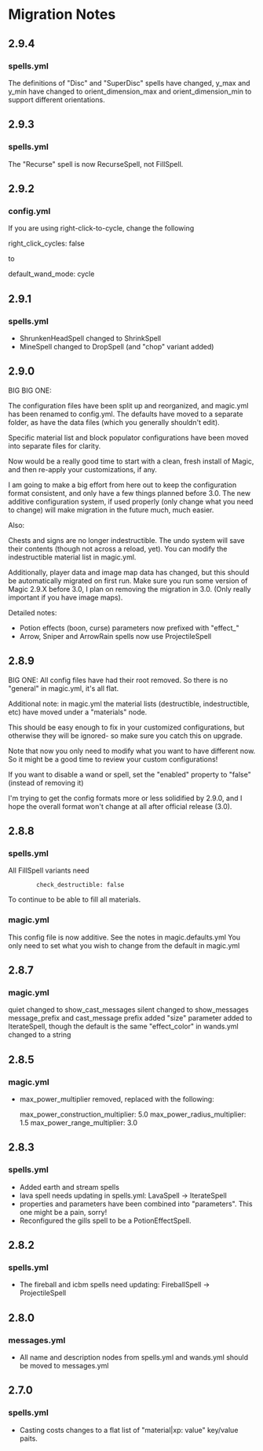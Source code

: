 # Migration Notes

## 2.9.4

### spells.yml

The definitions of "Disc" and "SuperDisc" spells have changed, y_max and y_min have changed to 
orient_dimension_max and orient_dimension_min to support different orientations.

## 2.9.3

### spells.yml

The "Recurse" spell is now RecurseSpell, not FillSpell.

## 2.9.2

### config.yml

If you are using right-click-to-cycle, change the following

right_click_cycles: false

to

default_wand_mode: cycle

## 2.9.1

### spells.yml

 - ShrunkenHeadSpell changed to ShrinkSpell
 - MineSpell changed to DropSpell (and "chop" variant added)

## 2.9.0

 BIG BIG ONE:
 
 The configuration files have been split up and reorganized, and magic.yml has been renamed to config.yml.
 The defaults have moved to a separate folder, as have the data files (which you generally shouldn't edit).
 
 Specific material list and block populator configurations have been moved into separate files for clarity.
 
 Now would be a really good time to start with a clean, fresh install of Magic, and then re-apply your customizations, if any.
 
 I am going to make a big effort from here out to keep the configuration format consistent, and only have a few things planned
 before 3.0. The new additive configuration system, if used properly (only change what you need to change) will make migration
 in the future much, much easier.
 
 Also:

 Chests and signs are no longer indestructible. The undo system will save their contents (though not across a reload, yet).
 You can modify the indestructible material list in magic.yml.
 
 Additionally, player data and image map data has changed, but this should be automatically migrated on first run.
 Make sure you run some version of Magic 2.9.X before 3.0, I plan on removing the migration in 3.0. (Only really
 important if you have image maps).
 
 Detailed notes:
 
 - Potion effects (boon, curse) parameters now prefixed with "effect_"
 - Arrow, Sniper and ArrowRain spells now use ProjectileSpell
 

## 2.8.9

 BIG ONE: All config files have had their root removed. So there is no "general" in magic.yml, it's all flat.
 
 Additional note: in magic.yml the material lists (destructible, indestructible, etc) have moved under a "materials" 
 node. 
 
 This should be easy enough to fix in your customized configurations, but otherwise they will be ignored- so make
 sure you catch this on upgrade.
 
 Note that now you only need to modify what you want to have different now. So it might be a good time to review your
 custom configurations!
 
 If you want to disable a wand or spell, set the "enabled" property to "false" (instead of removing it)
 
 I'm trying to get the config formats more or less solidified by 2.9.0, and I hope the overall format won't change at all
 after official release (3.0). 

## 2.8.8

### spells.yml

 All FillSpell variants need
 
            check_destructible: false
            
 To continue to be able to fill all materials.

### magic.yml

 This config file is now additive. See the notes in magic.defaults.yml
 You only need to set what you wish to change from the default in magic.yml

## 2.8.7

### magic.yml
 
 quiet changed to show_cast_messages
 silent changed to show_messages
 message_prefix and cast_message prefix added
 "size" parameter added to IterateSpell, though the default is the same
 "effect_color" in wands.yml changed to a string

## 2.8.5

### magic.yml

 - max_power_multiplier removed, replaced with the following:
   
    max_power_construction_multiplier: 5.0
    max_power_radius_multiplier: 1.5
    max_power_range_multiplier: 3.0

## 2.8.3

### spells.yml

 - Added earth and stream spells
 - lava spell needs updating in spells.yml: LavaSpell -> IterateSpell
 - properties and parameters have been combined into "parameters". This one might be a pain, sorry!
 - Reconfigured the gills spell to be a PotionEffectSpell. 
 
## 2.8.2
 
### spells.yml
 
  - The fireball and icbm spells need updating: FireballSpell -> ProjectileSpell

## 2.8.0

### messages.yml

 - All name and description nodes from spells.yml and wands.yml should be moved to messages.yml

## 2.7.0
 
### spells.yml
 
  - Casting costs changes to a flat list of "material|xp: value" key/value paits.
  
  
  